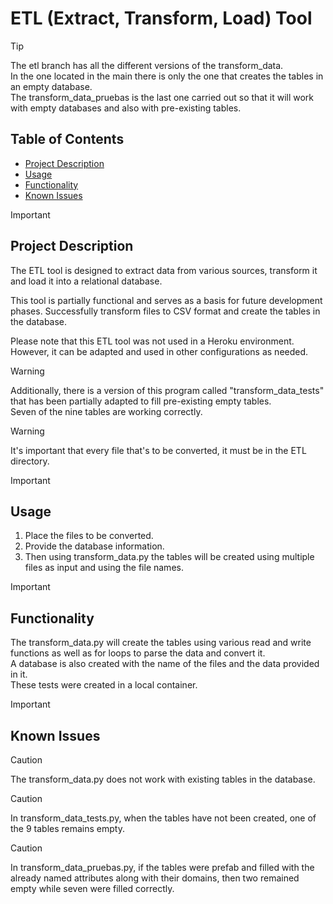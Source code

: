 # ETL (Extract, Transform, Load) Tool

> [!TIP]
> The etl branch has all the different versions of the transform_data.<br >
> In the one located in the main there is only the one that creates the tables in an empty database.<br >
> The transform_data_pruebas is the last one carried out so that it will work with empty databases and also with pre-existing tables.<br >

## Table of Contents

- [Project Description](#project-description)
- [Usage](#usage)
- [Functionality](#functionality)
- [Known Issues](#known-issues)

> [!IMPORTANT]
> ## Project Description

The ETL tool is designed to extract data from various sources, transform it and load it into a relational database.<br >

This tool is partially functional and serves as a basis for future development phases. Successfully transform files to CSV format and create the tables in the database.

Please note that this ETL tool was not used in a Heroku environment. However, it can be adapted and used in other configurations as needed.
> [!WARNING]
> Additionally, there is a version of this program called "transform_data_tests" that has been partially adapted to fill pre-existing empty tables.<br  >
> Seven of the nine tables are working correctly.

> [!WARNING]
> It's important that every file that's to be converted, it must be in the ETL directory. 

> [!IMPORTANT]
> ## Usage
1. Place the files to be converted.<br > 
2. Provide the database information.<br > 
3. Then using transform_data.py the tables will be created using multiple files as input and using the file names.

> [!IMPORTANT]
> ## Functionality
The transform_data.py will create the tables using various read and write functions as well as for loops to parse the data and convert it.<br >
A database is also created with the name of the files and the data provided in it.<br >
These tests were created in a local container.

> [!IMPORTANT]
> ## Known Issues

> [!CAUTION]
>The transform_data.py does not work with existing tables in the database.<br >

> [!CAUTION]
>In transform_data_tests.py, when the tables have not been created, one of the 9 tables remains empty.<br >

> [!CAUTION]
>In transform_data_pruebas.py, if the tables were prefab and filled with the already named attributes along with their domains, then two remained empty while seven were filled correctly.
